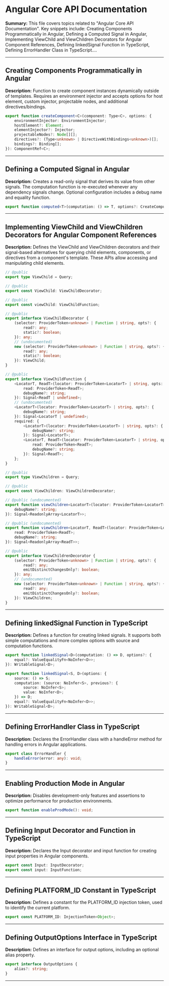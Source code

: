 # Angular Core API Documentation

**Summary:** This file covers topics related to "Angular Core API Documentation". Key snippets include: Creating Components Programmatically in Angular, Defining a Computed Signal in Angular, Implementing ViewChild and ViewChildren Decorators for Angular Component References, Defining linkedSignal Function in TypeScript, Defining ErrorHandler Class in TypeScript....

---

## Creating Components Programmatically in Angular

**Description:** Function to create component instances dynamically outside of templates. Requires an environment injector and accepts options for host element, custom injector, projectable nodes, and additional directives/bindings.

```typescript
export function createComponent<C>(component: Type<C>, options: {
    environmentInjector: EnvironmentInjector;
    hostElement?: Element;
    elementInjector?: Injector;
    projectableNodes?: Node[][];
    directives?: (Type<unknown> | DirectiveWithBindings<unknown>)[];
    bindings?: Binding[];
}): ComponentRef<C>;
```

---

## Defining a Computed Signal in Angular

**Description:** Creates a read-only signal that derives its value from other signals. The computation function is re-executed whenever any dependency signals change. Optional configuration includes a debug name and equality function.

```typescript
export function computed<T>(computation: () => T, options?: CreateComputedOptions<T>): Signal<T>;
```

---

## Implementing ViewChild and ViewChildren Decorators for Angular Component References

**Description:** Defines the ViewChild and ViewChildren decorators and their signal-based alternatives for querying child elements, components, or directives from a component's template. These APIs allow accessing and manipulating child elements.

```typescript
// @public
export type ViewChild = Query;

// @public
export const ViewChild: ViewChildDecorator;

// @public
export const viewChild: ViewChildFunction;

// @public
export interface ViewChildDecorator {
    (selector: ProviderToken<unknown> | Function | string, opts?: {
        read?: any;
        static?: boolean;
    }): any;
    // (undocumented)
    new (selector: ProviderToken<unknown> | Function | string, opts?: {
        read?: any;
        static?: boolean;
    }): ViewChild;
}

// @public
export interface ViewChildFunction {
    <LocatorT, ReadT>(locator: ProviderToken<LocatorT> | string, opts: {
        read: ProviderToken<ReadT>;
        debugName?: string;
    }): Signal<ReadT | undefined>;
    // (undocumented)
    <LocatorT>(locator: ProviderToken<LocatorT> | string, opts?: {
        debugName?: string;
    }): Signal<LocatorT | undefined>;
    required: {
        <LocatorT>(locator: ProviderToken<LocatorT> | string, opts?: {
            debugName?: string;
        }): Signal<LocatorT>;
        <LocatorT, ReadT>(locator: ProviderToken<LocatorT> | string, opts: {
            read: ProviderToken<ReadT>;
            debugName?: string;
        }): Signal<ReadT>;
    };
}

// @public
export type ViewChildren = Query;

// @public
export const ViewChildren: ViewChildrenDecorator;

// @public (undocumented)
export function viewChildren<LocatorT>(locator: ProviderToken<LocatorT> | string, opts?: {
    debugName?: string;
}): Signal<ReadonlyArray<LocatorT>>;

// @public (undocumented)
export function viewChildren<LocatorT, ReadT>(locator: ProviderToken<LocatorT> | string, opts: {
    read: ProviderToken<ReadT>;
    debugName?: string;
}): Signal<ReadonlyArray<ReadT>>;

// @public
export interface ViewChildrenDecorator {
    (selector: ProviderToken<unknown> | Function | string, opts?: {
        read?: any;
        emitDistinctChangesOnly?: boolean;
    }): any;
    // (undocumented)
    new (selector: ProviderToken<unknown> | Function | string, opts?: {
        read?: any;
        emitDistinctChangesOnly?: boolean;
    }): ViewChildren;
}
```

---

## Defining linkedSignal Function in TypeScript

**Description:** Defines a function for creating linked signals. It supports both simple computations and more complex options with source and computation functions.

```TypeScript
export function linkedSignal<D>(computation: () => D, options?: {
    equal?: ValueEqualityFn<NoInfer<D>>;
}): WritableSignal<D>;

export function linkedSignal<S, D>(options: {
    source: () => S;
    computation: (source: NoInfer<S>, previous?: {
        source: NoInfer<S>;
        value: NoInfer<D>;
    }) => D;
    equal?: ValueEqualityFn<NoInfer<D>>;
}): WritableSignal<D>;
```

---

## Defining ErrorHandler Class in TypeScript

**Description:** Declares the ErrorHandler class with a handleError method for handling errors in Angular applications.

```TypeScript
export class ErrorHandler {
    handleError(error: any): void;
}
```

---

## Enabling Production Mode in Angular

**Description:** Disables development-only features and assertions to optimize performance for production environments.

```typescript
export function enableProdMode(): void;
```

---

## Defining Input Decorator and Function in TypeScript

**Description:** Declares the Input decorator and input function for creating input properties in Angular components.

```TypeScript
export const Input: InputDecorator;
export const input: InputFunction;
```

---

## Defining PLATFORM_ID Constant in TypeScript

**Description:** Defines a constant for the PLATFORM_ID injection token, used to identify the current platform.

```TypeScript
export const PLATFORM_ID: InjectionToken<Object>;
```

---

## Defining OutputOptions Interface in TypeScript

**Description:** Defines an interface for output options, including an optional alias property.

```TypeScript
export interface OutputOptions {
    alias?: string;
}
```

---